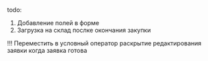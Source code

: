 todo:
1. Добавление полей в форме 
2. Загрузка на склад послке окончания закупки


!!!
Переместить в условный оператор раскрытие редактирования заявки когда заявка готова